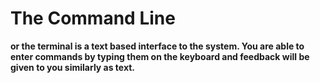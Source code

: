 # The Command Line
**or the terminal is a text based interface to the system. You are able to enter commands by typing them on the keyboard and feedback will be given to you similarly as text.**
# 